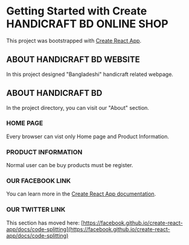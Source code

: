 # Getting Started with Create HANDICRAFT BD ONLINE SHOP

This project was bootstrapped with [Create React App](https://github.com/facebook/create-react-app).

## ABOUT HANDICRAFT BD WEBSITE

In this project designed "Bangladeshi" handicraft related webpage.

## ABOUT HANDICRAFT BD

In the project directory, you can visit our "About" section.


### HOME PAGE

Every browser can vist only Home page and Product Information.

### PRODUCT INFORMATION

Normal user can be buy products must be register.

### OUR FACEBOOK LINK

You can learn more in the [Create React App documentation](https://facebook.github.io/create-react-app/docs/getting-started).

### OUR TWITTER LINK

This section has moved here: [https://facebook.github.io/create-react-app/docs/code-splitting](https://facebook.github.io/create-react-app/docs/code-splitting)



